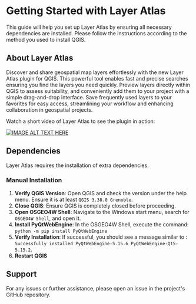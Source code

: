# Getting Started with Layer Atlas

This guide will help you set up Layer Atlas by ensuring all necessary dependencies are installed. Please follow the instructions according to the method you used to install QGIS.

## About Layer Atlas

Discover and share geospatial map layers effortlessly with the new Layer Atlas plugin for QGIS. This powerful tool enables fast and precise searches ensuring you find the layers you need quickly. Preview layers directly within QGIS to assess suitability, and conveniently add them to your project with a simple drag-and-drop interface. Save frequently used layers to your favorites for easy access, streamlining your workflow and enhancing collaboration in geospatial projects.

Watch a short video of Layer Atlas to see the plugin in action:

[![IMAGE ALT TEXT HERE](https://img.youtube.com/vi/k5k74faBJKo/0.jpg)](https://www.youtube.com/watch?v=k5k74faBJKo)

## Dependencies

Layer Atlas requires the installation of extra dependencies.

### Manual Installation

1. **Verify QGIS Version**: Open QGIS and check the version under the help menu. Ensure it is at least `QGIS 3.38.0 Grenoble`.
2. **Close QGIS**: Ensure QGIS is completely closed before proceeding.
3. **Open OSGEO4W Shell**: Navigate to the Windows start menu, search for `OSGEO4W Shell`, and open it.
4. **Install PyQtWebEngine**: In the OSGEO4W Shell, execute the command: 
`python -m pip install PyQtWebEngine`
5. **Verify Installation**: If successful, you should see a message similar to : `Successfully installed PyQtWebEngine-5.15.6 PyQtWebEngine-Qt5-5.15.2`.
6. **Restart QGIS**

## Support

For any issues or further assistance, please open an issue in the project's GitHub repository.
